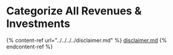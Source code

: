 # Categorize All Revenues & Investments

{% content-ref url="../../../../disclaimer.md" %}
[disclaimer.md](../../../../disclaimer.md)
{% endcontent-ref %}
